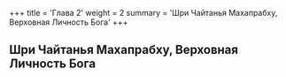 +++
title = 'Глава 2'
weight = 2
summary = 'Шри Чайтанья Махапрабху, Верховная Личность Бога'
+++
## Шри Чайтанья Махапрабху, Верховная Личность Бога